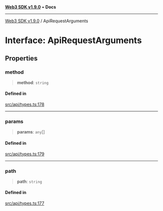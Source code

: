 [**Web3 SDK v1.9.0**](../README.md) • **Docs**

***

[Web3 SDK v1.9.0](../globals.md) / ApiRequestArguments

# Interface: ApiRequestArguments

## Properties

### method

> **method**: `string`

#### Defined in

[src/api/types.ts:178](https://github.com/Mystic-Nayy/alephium-web3/blob/c1afd789a197ce5fe21f08c2965942090157c33d/packages/web3/src/api/types.ts#L178)

***

### params

> **params**: `any`[]

#### Defined in

[src/api/types.ts:179](https://github.com/Mystic-Nayy/alephium-web3/blob/c1afd789a197ce5fe21f08c2965942090157c33d/packages/web3/src/api/types.ts#L179)

***

### path

> **path**: `string`

#### Defined in

[src/api/types.ts:177](https://github.com/Mystic-Nayy/alephium-web3/blob/c1afd789a197ce5fe21f08c2965942090157c33d/packages/web3/src/api/types.ts#L177)

